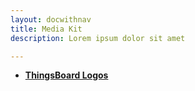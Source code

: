 ```yaml
---
layout: docwithnav
title: Media Kit
description: Lorem ipsum dolor sit amet

---
```


<ul class="mediakit-block">
    <li>
        <a href="ThingsBoard_Logos.zip" target="_blank">
            <span>
                <p><strong>ThingsBoard Logos</strong></p>
            </span>
        </a>
    </li>
</ul>    
